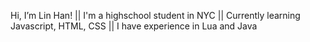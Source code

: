 Hi, I’m Lin Han! ||
I'm a highschool student in NYC || 
Currently learning Javascript, HTML, CSS ||
I have experience in Lua and Java
